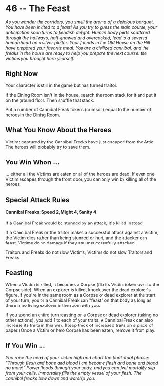 # 46 -- The Feast

_As you wander the corridors, you smell the aroma of a delicious banquet. You have been invited to a feast! As you try to guess the main course, your anticipation soon turns to fiendish delight. Human body parts scattered through the hallways, half-gnawed and overcooked, lead to a severed human head on a silver platter. Your friends in the Old House on the Hill have prepared your favorite meal._
_You are a civilized cannibal, and the freaks in the house are ready to help you prepare the next course: the victims you brought here yourself._

## Right Now

Your character is still in the game but has turned traitor.

If the Dining Room isn't in the house, search the room stack for it and put it on the ground floor. Then shuffle that stack.

Put a number of Cannibal Freak tokens (crimson) equal to the number of heroes in the Dining Room.

## What You Know About the Heroes

Victims captured by the Cannibal Freaks have just escaped from the Attic. The heroes will probably try to save them.

## You Win When ...

... either all the Victims are eaten or all of the heroes are dead. If even one Victim escapes through the front door, you can only win by killing all of the heroes.

## Special Attack Rules

#### Cannibal Freaks: Speed 2, Might 4, Sanity 4

If a Cannibal Freak would be stunned by an attack, it's killed instead.

If a Cannibal Freak or the traitor makes a successful attack against a Victim, the Victim dies rather than being stunned or hurt, and the attacker can feast. Victims do no damage if they are unsuccessfully attacked.

Traitors and Freaks do not slow Victims; Victims do not slow Traitors and Freaks.

## Feasting

When a Victim is killed, it becomes a Corpse (flip its Victim token over to the Corpse side). When an explorer is killed, knock over the dead explorer's figure. If you're in the same room as a Corpse or dead explorer at the start of your turn, you or a Cannibal Freak can "feast" on that body as long as there is no living explorer in the room with you.

If you spend an entire turn feasting on a Corpse or dead explorer (taking no other actions), you add 1 to each of your traits. A Cannibal Freak can also increase its traits in this way. (Keep track of increased traits on a piece of paper.) Once a Victim or hero Corpse has been eaten, remove it from play.

## If You Win ...

_You raise the head of your victim high and chant the final ritual phrase: "Through flesh and bone and blood I am become flesh and bone and blood no more!" Power floods through your body, and you can feel mortality slip from your cells._
_Immortality fills the empty vessel of your flesh. The cannibal freaks bow down and worship you._
